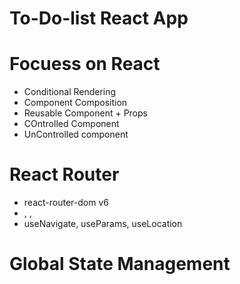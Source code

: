 # To-Do-list React App

# Focuess on React  
 - Conditional Rendering 
 - Component Composition 
 - Reusable Component + Props
 - COntrolled Component
 - UnControlled component 

# React Router 
- react-router-dom v6
- <BrowserRouter>, <Routes>, <Route>
- useNavigate, useParams, useLocation

# Global State Management


